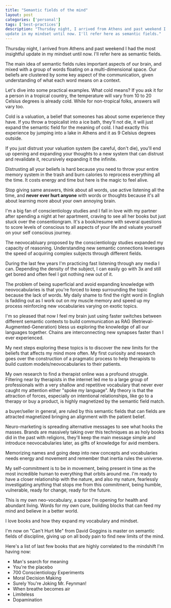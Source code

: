 ```yaml
---
title: "Semantic fields of the mind"
layout: post
categories: ['personal']
tags: ['best-practices']
description: "Thursday night, I arrived from Athens and past weekend I had the most insightful
update in my mindset until now. I'll refer here as semantic fields."
---
```

Thursday night, I arrived from Athens and past weekend I had the most insightful
update in my mindset until now. I'll refer here as semantic fields.

The main idea of semantic fields rules important aspects of our brain, and mixed
with a group of words floating on a multi-dimensional space.
Our beliefs are clustered by some key aspect of the communication,
given understanding of what each word means on a context.

Let's dive into some practical examples. What cold means? If you ask it for a
person in a tropical country, the temperature will vary from 10 to 20 Celsius
degrees is already cold. While for non-tropical folks, answers will vary too.

Cold is a valuation, a belief that someones has about some experience they have.
If you throw a tropicalist into a ice bath, they'll not die, it will just expand
the semantic field for the meaning of cold. I had exactly this experience by
jumping into a lake in Athens and it as 9 Celsius degrees outside.

If you just distrust your valuation system (be careful, don't die), you'll end
up opening and expanding your thoughts to a new system that can distrust and
revalidate it, recursively expanding it the infinite.

Distrusting all your beliefs is hard because you need to throw your entire
memory system in the trash and burn calories to reprocess everything all the time.
It costs energy and time but here is the magic to feel alive.

Stop giving same answers, think about all words, use active listening all the time,
and **never ever hurt anyone** with words or thoughts because it's all about learning
more about your own annoying brain.

I'm a big fan of conscientiology studies and I fall in love with my partner
after spending a night at her apartment, craving to see all her books but just
stuck over the consentiongram. It's a book/resume with several questions to
score levels of conscious to all aspects of your life and valuate yourself
on your self conscious journey.

The neovocabluary proposed by the conscientiology studies expanded my capacity
of reasoning. Understanding new semantic connections leverages the speed of
acquiring complex subjects through different fields.

During the last few years I'm practicing fast listening through any media I can.
Depending the density of the subject, I can easily go with 3x and still get
bored and often feel I got nothing new out of it.

The problem of being superficial and avoid expanding knowledge with
neovocabularies is that you're forced to keep surrounding the
topic because the lack of words. My daily shame to find the right word in English
is fadding out as I work out on my muscle memory and speed up my process
reinforcing new vocabularies varying on exotic topics.

I'm so pleased that now I feel my brain just using faster switches between 
different semantic contexts to build communication as RAG (Retrieval-Augmented-Generation) bless us
exploring the knowledge of all our languages together. Chains are interconnecting
new synapses faster than I ever experienced.

My next steps exploring these topics is to discover the new limits for the
beliefs that affects my mind more often. My first curiosity and research goes
over the construction of a pragmatic process to help therapists to build custom
models/neovocabularies to their patients.

My own research to find a therapist online was a profound struggle. Filtering
near by therapists in the internet led me to a large group of professionals with
a very shallow and repetitive vocabulary that never ever caught my attention
either "spoke my language". My theory is that the attraction
of forces, especially on intentional relationships, like go to a therapy or buy a
product, is highly magnetized by the semantic field match.

a buyer/seller in general, are ruled by this semantic fields that can
fields are attracted magnetized bringing an alignment with the patient belief.

Neuro-marketing is spreading alternative messages to see what hooks the
masses. Brands are massively taking over this techniques as as holy books did
in the past with religions, they'll keep the main message simple and introduce
neovocabularies later, as gifts of knowledge for avid members.

Memorizing names and going deep into new concepts and vocabularies needs energy
and movement and remember that inertia rules the universe.

My self-commitment is to be in movement, being present in time as the most
incredible human to everything that orbits around me.
I'm ready to have a closer relationship with the nature, and also my nature,
fearlessly investigating anything that stops me from this commitment, being humble,
vulnerable, ready for change, ready for the future.

This is my own neo-vocabulary, a space I'm opening for health and abundant living.
Words for my own cure, building blocks that can feed my mind and believe in a better world.

I love books and how they expand my vocabulary and mindset.

I'm now on "Can't Hurt Me" from David Goggins is master on semantic fields of
discipline, giving up on all body pain to find new limits of the mind.

Here's a list of last few books that are highly correlated to the mindshift I'm having now:

* Man's search for meaning
* You're the placebo
* 700 Conscientiology Experiments
* Moral Decision Making
* Surely You're Joking Mr. Feynman!
* When breathe becomes air
* Limiteless
* Dopamination


